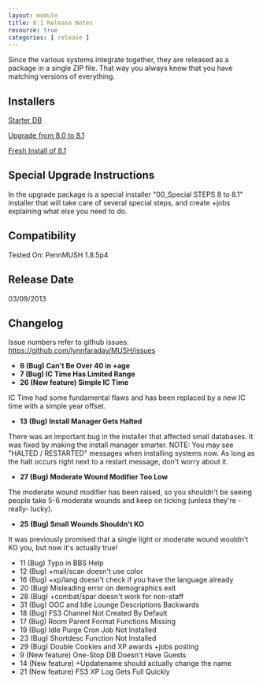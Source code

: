 ```yaml
---
layout: module
title: 8.1 Release Notes
resource: true
categories: [ release ]
---
```


Since the various systems integrate together, they are released as a package in a single ZIP file.  That way you always know that you have matching versions of everything.

## Installers

[Starter DB](http://www.aresmush.com/local--files/softcode:faraday-softcode-8-1/FaraMUSHCode%20Starter%20DB%20-%208.1%20for%201.8.5p4.zip)

[Upgrade from 8.0 to 8.1](http://www.aresmush.com/local--files/softcode:faraday-softcode-8-1/FaraMUSHCode%20Upgrade%20v8.0%20to%20v8.1.zip)

[Fresh Install of 8.1](http://www.aresmush.com/local--files/softcode:faraday-softcode-8-1/FaraMUSHCode-v8.1.zip)

## Special Upgrade Instructions

In the upgrade package is a special installer "00_Special STEPS 8 to 8.1" installer that will take care of several special steps, and create +jobs explaining what else you need to do.

## Compatibility

Tested On: PennMUSH 1.8.5p4

## Release Date

03/09/2013

## Changelog

Issue numbers refer to github issues:  https://github.com/lynnfaraday/MUSH/issues

* **6	(Bug)	Can't Be Over 40 in +age**
* **7	(Bug)	IC Time Has Limited Range**
* **26	(New feature)	Simple IC Time**

IC Time had some fundamental flaws and has been replaced by a new IC time with a simple year offset.  

* **13	(Bug)	Install Manager Gets Halted**

There was an important bug in the installer that affected small databases.  It was fixed by making the install manager smarter.   NOTE: You may see "HALTED / RESTARTED" messages when installing systems now.  As long as the halt occurs right next to a restart message, don't worry about it.

* **27	(Bug)	Moderate Wound Modifier Too Low**

The moderate wound modifier has been raised, so you shouldn't be seeing people take 5-6 moderate wounds and keep on ticking (unless they're -really- lucky). 

* **25	(Bug)	Small Wounds Shouldn't KO**

It was previously promised that a single light or moderate wound wouldn't KO you, but now it's actually true!

* 11	(Bug)	Typo in BBS Help
* 12	(Bug)	+mail/scan doesn't use color
* 16	(Bug)	+xp/lang doesn't check if you have the language already
* 20	(Bug)	Misleading error on demographics exit
* 28	(Bug)	+combat/spar doesn't work for non-staff
* 31	(Bug)	OOC and Idle Lounge Descriptions Backwards
* 18	(Bug)	FS3 Channel Not Created By Default
* 17	(Bug)	Room Parent Format Functions Missing
* 19	(Bug)	Idle Purge Cron Job Not Installed
* 23	(Bug)	Shortdesc Function Not Installed
* 29	(Bug)	Double Cookies and XP awards +jobs posting
* 9	(New feature) 	One-Stop DB Doesn't Have Guests
* 14	(New feature)	+Updatename should actually change the name
* 21	(New feature)	FS3 XP Log Gets Full Quickly
